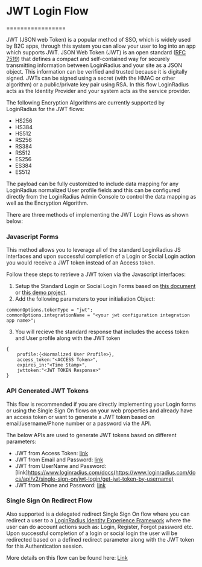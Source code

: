 # JWT Login Flow
=================

JWT (JSON web Token) is a popular method of SSO, which is widely used by B2C apps, through this system you can allow your user to log into an app which supports JWT. JSON Web Token (JWT) is an open standard ([RFC 7519](https://tools.ietf.org/html/rfc7519)) that defines a compact and self-contained way for securely transmitting information between LoginRadius and your site as a JSON object. This information can be verified and trusted because it is digitally signed. JWTs can be signed using a secret (with the HMAC or other algorithm) or a public/private key pair using RSA. In this flow LoginRadius acts as the Identity Provider and your system acts as the service provider. 

The following Encryption Algorithms are currently supported by LoginRadius for the JWT flows: 

- HS256
- HS384
- HS512
- RS256
- RS384
- RS512
- ES256
- ES384
- ES512

The payload can be fully customized to include data mapping for any LoginRadius normalized User profile fields and this can be configured directly from the LoginRadius Admin Console to control the data mapping as well as the Encryption Algorithm. 

There are three methods of implementing the JWT Login Flows as shown below: 

### Javascript Forms 
This method allows you to leverage all of the standard LoginRadius JS interfaces and upon successful completion of a Login or Social Login action you would receive a JWT token instead of an Access token. 

Follow these steps to retrieve a JWT token via the Javascript interfaces: 

1. Setup the Standard Login or Social Login Forms based on [this document](https://www.loginradius.com/docs/api/v2/user-registration/user-registration-getting-started/) or [this demo project](https://github.com/LoginRadius/demo).
2. Add the following parameters to your initialiation Object: 
```
commonOptions.tokenType = "jwt";
commonOptions.integrationName = "<your jwt configuration integration app name>";
``` 
3. You will recieve the standard response that includes the access token and User profile along with the JWT token
```
{
	profile:{<Normalized User Profile>},
	access_token:"<ACCESS Token>",
	expires_in:"<Time Stamp>",
	jwttoken:"<JWT TOKEN Response>"
}
```

### API Generated JWT Tokens

This flow is recommended if you are directly implementing your Login forms or using the Single Sign On flows on your web properties and already have an access token or want to generate a JWT token based on email/username/Phone number or a password via the API. 

The below APIs are used to generate JWT tokens based on different parameters: 

- JWT from Access Token: [link](https://www.loginradius.com/docs/api/v2/single-sign-on/jwt-login/get-jwt-token/)
- JWT from Email and Password: [link](https://www.loginradius.com/docs/api/v2/single-sign-on/jwt-login/get-jwt-token-by-email/)
- JWT from UserName and Password: [link]https://www.loginradius.com/docs(https://www.loginradius.com/docs/api/v2/single-sign-on/jwt-login/get-jwt-token-by-username) 
- JWT from Phone and Password: [link](https://www.loginradius.com/docs/api/v2/single-sign-on/jwt-login/get-jwt-token-by-phone)


### Single Sign On Redirect Flow

Also supported is a delegated redirect Single Sign On flow where you can redirect a user to a [LoginRadius Identity Experience Framework](https://www.loginradius.com/docs/api/v2/user-registration/hosted-registration) where the user can do account actions such as: Login, Register, Forgot password etc. Upon successful completion of a login or social login the user will be redirected based on a defined redirect parameter along with the JWT token for this Authentication session. 

More details on this flow can be found here: [Link](https://www.loginradius.com/docs/api/v2/single-sign-on/jwt-login)
